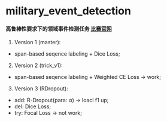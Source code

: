 # military_event_detection
#### 高鲁棒性要求下的领域事件检测任务 [比赛官网](https://www.datafountain.cn/competitions/561/ranking?isRedance=0&sch=1917)

1. Version 1 (master):
- span-based seqence labeling + Dice Loss;
2. Version 2 (trick_v1):
- span-based seqence labeling + Weighted CE Loss → work;
3. Version 3 (RDropout):
- add: R-Dropout(para: $\alpha$) → loacl f1 up;
- del: Dice Loss;
- try: Focal Loss → not work;
